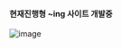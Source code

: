 #### 현재진행형 ~ing 사이트 개발중
![image](https://github.com/Fillsogood/kream_crawling/assets/94848819/2f510c0e-94ed-4989-a49c-c25c3062b88e)

